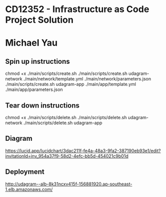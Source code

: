 # CD12352 - Infrastructure as Code Project Solution
# Michael Yau

## Spin up instructions
chmod +x ./main/scripts/create.sh
./main/scripts/create.sh udagram-network ./main/network/template.yml ./main/network/parameters.json
./main/scripts/create.sh udagram-app ./main/app/template.yml ./main/app/parameters.json

## Tear down instructions
chmod +x ./main/scripts/delete.sh
./main/scripts/delete.sh udagram-network
./main/scripts/delete.sh udagram-app

## Diagram
https://lucid.app/lucidchart/3dac211f-fe4a-48a3-9fa2-387190eb93e1/edit?invitationId=inv_954a37f9-58d2-4efc-bb5d-454021c9b01d

## Deployment
http://udagram--alb-8k31ncxv415f-156881920.ap-southeast-1.elb.amazonaws.com/
